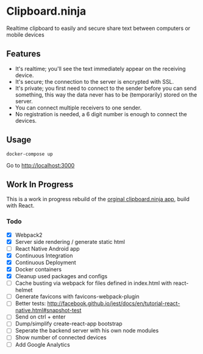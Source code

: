 # Clipboard.ninja

Realtime clipboard to easily and secure share text between computers or mobile devices


## Features

 * It's realtime; you'll see the text immediately appear on the receiving device.
 * It's secure; the connection to the server is encrypted with SSL.
 * It's private; you first need to connect to the sender before you can send something, this way the data never has to be (temporarily) stored on the server.
 * You can connect multiple receivers to one sender.
 * No registration is needed, a 6 digit number is enough to connect the devices.

## Usage

    docker-compose up

Go to [http://localhost:3000]()

## Work In Progress

This is a work in progress rebuild of the [orginal clipboard.ninja app](https://github.com/trafex/clipboard), build with React.

### Todo

- [X] Webpack2
- [X] Server side rendering / generate static html
- [ ] React Native Android app
- [X] Continuous Integration
- [X] Continuous Deployment
- [X] Docker containers
- [X] Cleanup used packages and configs
- [ ] Cache busting via webpack for files defined in index.html with react-helmet
- [ ] Generate favicons with favicons-webpack-plugin
- [ ] Better tests: http://facebook.github.io/jest/docs/en/tutorial-react-native.html#snapshot-test
- [ ] Send on ctrl + enter
- [ ] Dump/simplify create-react-app bootstrap
- [ ] Seperate the backend server with his own node modules
- [ ] Show number of connected devices
- [ ] Add Google Analytics
